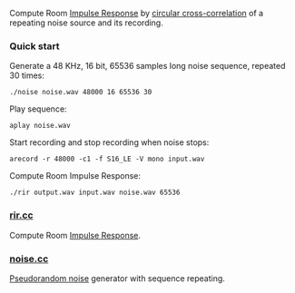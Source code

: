 
Compute Room [Impulse Response](https://en.wikipedia.org/wiki/Impulse_response) by [circular cross-correlation](https://en.wikipedia.org/wiki/Discrete_Fourier_transform#Circular_convolution_theorem_and_cross-correlation_theorem) of a repeating noise source and its recording.

### Quick start

Generate a 48 KHz, 16 bit, 65536 samples long noise sequence, repeated 30 times:

```
./noise noise.wav 48000 16 65536 30
```

Play sequence:

```
aplay noise.wav
```

Start recording and stop recording when noise stops:

```
arecord -r 48000 -c1 -f S16_LE -V mono input.wav
```

Compute Room Impulse Response:

```
./rir output.wav input.wav noise.wav 65536
```

### [rir.cc](rir.cc)

Compute Room [Impulse Response](https://en.wikipedia.org/wiki/Impulse_response).

### [noise.cc](noise.cc)

[Pseudorandom noise](https://en.wikipedia.org/wiki/Pseudorandom_noise) generator with sequence repeating.

